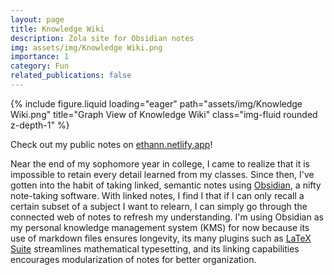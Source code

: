 ```yaml
---
layout: page
title: Knowledge Wiki
description: Zola site for Obsidian notes
img: assets/img/Knowledge Wiki.png
importance: 1
category: Fun
related_publications: false
---
```


<div class="row">
    <div class="col-sm mt-3 mt-md-0">
        {% include figure.liquid loading="eager" path="assets/img/Knowledge Wiki.png" title="Graph View of Knowledge Wiki" class="img-fluid rounded z-depth-1" %}
    </div>
</div>

Check out my public notes on [ethann.netlify.app](https://ethann.netlify.app)!

Near the end of my sophomore year in college, I came to realize that it is impossible to retain every detail learned from my classes. Since then, I've gotten into the habit of taking linked, semantic notes using [Obsidian](https://obsidian.md/), a nifty note-taking software. With linked notes, I find I that if I can only recall a certain subset of a subject I want to relearn, I can simply go through the connected web of notes to refresh my understanding. I'm using Obsidian as my personal knowledge management system (KMS) for now because its use of markdown files ensures longevity, its many plugins such as [LaTeX Suite](https://github.com/artisticat1/obsidian-latex-suite) streamlines mathematical typesetting, and its linking capabilities encourages modularization of notes for better organization.